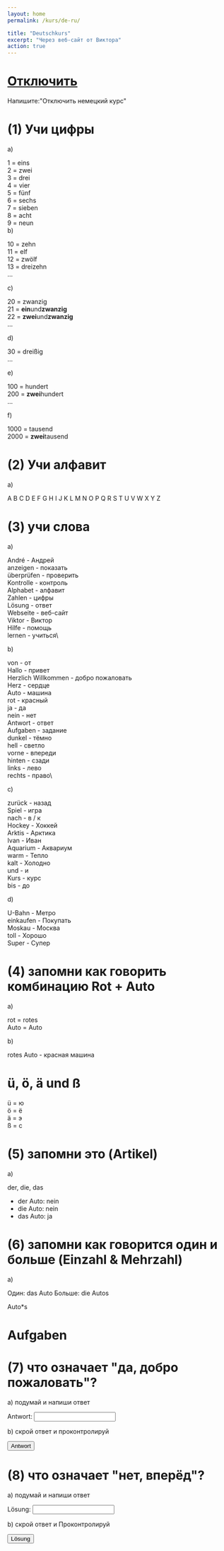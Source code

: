 ```yaml
---
layout: home
permalink: /kurs/de-ru/

title: "Deutschkurs"
excerpt: "Через веб-сайт от Виктора"
action: true
---
```


<script>
	function button1() {
    		alert("Antwort: Ja, Herzlich Willkommen")
    }
    
    function button2() {
    			alert("Lösung: Nein, nach vorne")
    }
</script>


# [Отключить](https://wa.me/message/CXQKM5CWMXR6O1)
Напишите:"Отключить немецкий курс"

# (1) Учи цифры
a)

1 = eins\
2 = zwei\
3 = drei\
4 = vier\
5 = fünf\
6 = sechs\
7 = sieben\
8 = acht\
9 = neun\
b)

10 = zehn\
11 = elf\
12 = zwölf\
13 = dreizehn\
...

c)

20 = zwanzig\
21 = **ein**und**zwanzig**\
22 = **zwei**und**zwanzig**\
...

d)

30 = dreißig\
...

e)

100 = hundert\
200 = **zwei**hundert\
...

f)

1000 = tausend\
2000 = **zwei**tausend

# (2) Учи алфавит
a)

A B C D E F G H I J K L M N O P Q R S T U V W X Y Z 

# (3) учи слова

a)

André - Андрей\
anzeigen - показать\
überprüfen - проверить\
Kontrolle - контроль\
Alphabet - алфавит\
Zahlen - цифры\
Lösung - ответ\
Webseite - веб-сайт\
Viktor - Виктор\
Hilfe - помощь\
lernen - учиться\

b)

von - от\
Hallo - привет\
Herzlich Willkommen - добро пожаловать\
Herz - сердце\
Auto - машина\
rot - красный\
ja - да\
nein - нет\
Antwort - ответ\
Aufgaben - задание\
dunkel - тёмно\
hell - светло\
vorne - впереди\
hinten - сзади\
links - лево\
rechts - право\

c)

zurück - назад\
Spiel - игра\
nach - в / к\
Hockey - Хоккей\
Arktis - Арктика\
Ivan - Иван\
Aquarium - Аквариум\
warm - Тепло\
kalt - Холодно\
und - и\
Kurs - курс\
bis - до

d)

U-Bahn - Метро\
einkaufen - Покупать\
Moskau - Москва\
toll - Хорошо\
Super - Супер


# (4) запомни как говорить комбинацию Rot + Auto
a)

rot = rotes\
Auto = Auto

b)

rotes Auto - красная машина 

# ü, ö, ä und ß
ü = ю\
ö = ё\
ä = э\
ß = с

# (5) запомни это (Artikel)
a)

der, die, das

- der Auto: nein
- die Auto: nein
- das Auto: ja

# (6) запомни как говорится один и больше (Einzahl & Mehrzahl)
a)

Один: das Auto
Больше: die Autos

Auto*s


# Aufgaben

# (7) что означает "да, добро пожаловать"?

a) подумай и напиши ответ

Antwort: <input type="text" id="Feld" value="" />

b) скрой ответ и проконтролируй

<input type="button" value="Antwort" onclick="button1();"/> 

# (8) что означает "нет, вперёд"?

a) подумай и напиши ответ

Lösung: <input type="text" id="Feld" value=""/>

b) скрой ответ и Проконтролируй

<input type="button" value="Lösung" onclick="button2();"/> 
